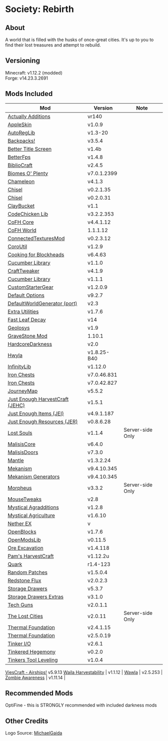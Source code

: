 # Society: Rebirth

## About
A world that is filled with the husks of once-great cities. It's up to you to find their lost treasures and attempt to rebuild.

## Versioning
Minecraft: v1.12.2 (modded)\
Forge: v14.23.3.2691


## Mods Included
Mod | Version | Note
--- | ------- | -------
[Actually Additions](https://minecraft.curseforge.com/projects/actually-additions) | vr140 |
[AppleSkin](https://minecraft.curseforge.com/projects/appleskin) | v1.0.9 |
[AutoRegLib](https://minecraft.curseforge.com/projects/autoreglib) | v1.3-20 |
[Backpacks!](https://minecraft.curseforge.com/projects/backpacks) | v3.5.4
[Better Title Screen](https://minecraft.curseforge.com/projects/better-title-screen) | v1.4b |
[BetterFps](https://minecraft.curseforge.com/projects/betterfps) | v1.4.8 | 
[BiblioCraft](https://minecraft.curseforge.com/projects/bibliocraft) | v2.4.5 |                   
[Biomes O' Plenty](https://minecraft.curseforge.com/projects/biomes-o-plenty) | v7.0.1.2399 |
[Chameleon](https://minecraft.curseforge.com/projects/chameleon) | v4.1.3 |                         
[Chisel](https://minecraft.curseforge.com/projects/chisel) | v0.2.1.35 |
[Chisel](https://minecraft.curseforge.com/projects/chisel) | v0.2.0.31 |
[ClayBucket](https://minecraft.curseforge.com/projects/clay-bucket) | v1.1 |
[CodeChicken Lib](https://minecraft.curseforge.com/projects/codechicken-lib-1-8) | v3.2.2.353 | 
[CoFH Core](https://minecraft.curseforge.com/projects/cofhcore) | v4.4.1.12 |
[CoFH World](https://minecraft.curseforge.com/projects/cofh-world) | 1.1.1.12 |
[ConnectedTexturesMod](https://minecraft.curseforge.com/projects/ctm) | v0.2.3.12 | 
[CoroUtil](https://minecraft.curseforge.com/projects/coroutil) | v1.2.9 | 
[Cooking for Blockheads](https://minecraft.curseforge.com/projects/cooking-for-blockheads) | v6.4.63
[Cucumber Library](https://minecraft.curseforge.com/projects/cucumber) | v1.1.0 |
[CraftTweaker](https://minecraft.curseforge.com/projects/crafttweaker) | v4.1.9 |
[Cucumber Library](https://minecraft.curseforge.com/projects/cucumber) | v1.1.1 |
[CustomStarterGear](https://minecraft.curseforge.com/projects/custom-starter-gear) | v1.2.0.9 |
[Default Options](https://minecraft.curseforge.com/projects/default-options) | v9.2.7
[DefaultWorldGenerator (port)](https://minecraft.curseforge.com/projects/default-world-generator-port) | v2.3 |
[Extra Utilities](https://minecraft.curseforge.com/projects/extra-utilities) | v1.7.6 |
[Fast Leaf Decay](https://minecraft.curseforge.com/projects/fast-leaf-decay) | v14 |
[Geolosys](https://minecraft.curseforge.com/projects/geolosys) | v1.9 |
[GraveStone Mod](https://minecraft.curseforge.com/projects/gravestone-mod) | 1.10.1 |
[HardcoreDarkness](https://minecraft.curseforge.com/projects/hardcore-darkness) | v2.0 |
[Hwyla](https://minecraft.curseforge.com/projects/hwyla) | v1.8.25-B40 |
[InfinityLib](https://minecraft.curseforge.com/projects/infinitylib) | v1.12.0 | 
[Iron Chests](https://minecraft.curseforge.com/projects/iron-chests) | v7.0.46.831 | 
[Iron Chests](https://minecraft.curseforge.com/projects/iron-chests) | v7.0.42.827 | 
[JourneyMap](https://minecraft.curseforge.com/projects/journeymap) | v5.5.2 |
[Just Enough HarvestCraft (JEHC)](https://minecraft.curseforge.com/projects/just-enough-harvestcraft) | v1.5.1 |
[Just Enough Items (JEI)](https://minecraft.curseforge.com/projects/jei) | v4.9.1.187 |
[Just Enough Resources (JER)](https://minecraft.curseforge.com/projects/just-enough-resources-jer) | v0.8.6.28 |
[Lost Souls](https://minecraft.curseforge.com/projects/lost-souls) | v1.1.4 | Server-side Only
[MalisisCore](https://minecraft.curseforge.com/projects/malisiscore) | v6.4.0 |
[MalisisDoors](https://minecraft.curseforge.com/projects/malisisdoors) | v7.3.0 |
[Mantle](https://minecraft.curseforge.com/projects/mantle) | v1.3.2.24 |
[Mekanism](https://minecraft.curseforge.com/projects/mekanism) | v9.4.10.345 |
[Mekanism Generators](https://minecraft.curseforge.com/projects/mekanism-generators) | v9.4.10.345 | 
[Morpheus](https://minecraft.curseforge.com/projects/morpheus) | v3.3.2 | Server-side Only
[MouseTweaks](https://minecraft.curseforge.com/projects/mouse-tweaks) | v2.8 |
[Mystical Agradditions](https://minecraft.curseforge.com/projects/mystical-agradditions) | v1.2.8 | 
[Mystical Agriculture](https://minecraft.curseforge.com/projects/mystical-agriculture) | v1.6.10 | 
[Nether EX](https://minecraft.curseforge.com/projects/netherex) | v
[OpenBlocks](https://minecraft.curseforge.com/projects/openblocks) | v1.7.6 |
[OpenModsLib](https://minecraft.curseforge.com/projects/openmodslib) | v0.11.5 |
[Ore Excavation](https://minecraft.curseforge.com/projects/ore-excavation) | v1.4.118 |
[Pam's HarvestCraft](https://minecraft.curseforge.com/projects/pams-harvestcraft) | v1.12.2u |
[Quark](https://minecraft.curseforge.com/projects/quark) | r1.4-123 | 
[Random Patches](https://minecraft.curseforge.com/projects/randompatches) | v1.5.0.4 |
[Redstone Flux](https://minecraft.curseforge.com/projects/redstone-flux) | v2.0.2.3 |
[Storage Drawers](https://minecraft.curseforge.com/projects/storage-drawers) | v5.3.7 |
[Storage Drawers Extras](https://minecraft.curseforge.com/projects/storage-drawers-extras) | v3.1.0 |
[Tech Guns](https://minecraft.curseforge.com/projects/techguns) | v2.0.1.1 |
[The Lost Cities](https://minecraft.curseforge.com/projects/the-lost-cities) | v2.0.11 | Server-side Only
[Thermal Foundation](https://minecraft.curseforge.com/projects/thermal-foundation) | v2.4.1.15 |
[Thermal Foundation](https://minecraft.curseforge.com/projects/thermal-foundation) | v2.5.0.19 |
[Tinker I/O](https://minecraft.curseforge.com/projects/tinker-i-o) | v2.6.1 |
[Tinkered Hegemony](https://minecraft.curseforge.com/projects/tinkered-hegemony) | v0.2.0 |
[Tinkers Tool Leveling](https://minecraft.curseforge.com/projects/tinkers-tool-leveling) | v1.0.4 | 
[ViesCraft - Airships!](https://minecraft.curseforge.com/projects/viescraft-airships) v5.9.13
[Waila Harvestability](https://minecraft.curseforge.com/projects/waila-harvestability) | v1.1.12 |
[Wawla](https://minecraft.curseforge.com/projects/wawla-what-are-we-looking-at) | v2.5.253 |
[Zombie Awareness](https://minecraft.curseforge.com/projects/zombie-awareness) | v1.11.14 |

## Recommended Mods
OptiFine - this is STRONGLY recommended with included darkness mods


## Other Credits
Logo Source: [MichaelGaida](https://pixabay.com/en/lost-places-leave-decay-old-ruin-3362259/)
